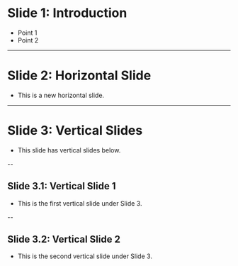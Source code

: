 <!--
---
layout: reveal
title: My Reveal.js Presentation
---
-->
# Slide 1: Introduction

- Point 1
- Point 2

---

# Slide 2: Horizontal Slide

- This is a new horizontal slide.

---

# Slide 3: Vertical Slides

- This slide has vertical slides below.

--

## Slide 3.1: Vertical Slide 1

- This is the first vertical slide under Slide 3.

--

## Slide 3.2: Vertical Slide 2

- This is the second vertical slide under Slide 3.
<!--
---

# Slide with Image

![Alt text](https://example.com/image.jpg)

- Description of the image

---

# Slide with Code

```python
def hello_world():
    print("Hello, World!")
```
-->
